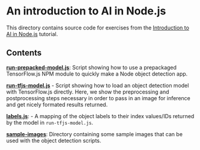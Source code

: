 # An introduction to AI in Node.js

This directory contains source code for exercises from the [Introduction to AI in Node.js](https://developer.ibm.com/tutorials/an-introduction-to-ai-in-nodejs/) tutorial.

## Contents

**[run-prepacked-model.js](./run-prepacked-model.js)**: Script showing how to use a prepackaged
TensorFlow.js NPM module to quickly make a Node object detection app.

**[run-tfjs-model.js](./run-tfjs-model.js)** - Script showing how to load an object detection
model with TensorFlow.js directly. Here, we show the preprocessing and postprocessing steps
necessary in order to pass in an image for inference and get nicely formated results returned.

**[labels.js](./labels.js)**: - A mapping of the object labels to their index values/IDs
returned by the model in `run-tfjs-model.js`.

**[sample-images](./sample-images)**: Directory containing some sample images that can be used
with the object detection scripts.
